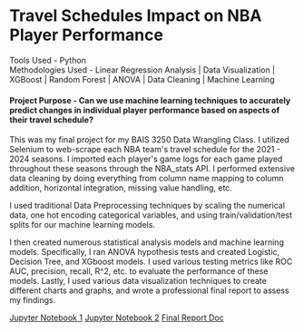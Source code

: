 # Travel Schedules Impact on NBA Player Performance

Tools Used - Python <br />
Methodologies Used - Linear Regression Analysis \| Data Visualization \| XGBoost \| Random Forest \| ANOVA \| Data Cleaning \| Machine Learning

#### Project Purpose - Can we use machine learning techniques to accurately predict changes in individual player performance based on aspects of their travel schedule?

This was my final project for my BAIS 3250 Data Wrangling Class. I utilized Selenium to web-scrape each NBA team's travel schedule for the 2021 - 2024 seasons. I imported each player's game logs for each game played throughout these seasons through the NBA_stats API. I performed extensive data cleaning by doing everything from column name mapping to column addition, horizontal integration, missing value handling, etc. 

I used traditional Data Preprocessing techniques by scaling the numerical data, one hot encoding categorical variables, and using train/validation/test splits for our machine learning models.

I then created numerous statistical analysis models and machine learning models. Specifically, I ran ANOVA hypothesis tests and created Logistic, Decision Tree, and XGboost models. I used various testing metrics like ROC AUC, precision, recall, R^2, etc. to evaluate the performance of these models. Lastly, I used various data visualization techniques to create different charts and graphs, and wrote a professional final report to assess my findings. 


[Jupyter Notebook 1]()
[Jupyter Notebook 2]()
[Final Report Doc]()
